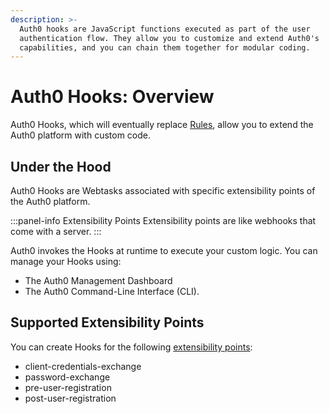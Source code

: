 ```yaml
---
description: >-
  Auth0 hooks are JavaScript functions executed as part of the user
  authentication flow. They allow you to customize and extend Auth0's
  capabilities, and you can chain them together for modular coding.
---
```


# Auth0 Hooks: Overview

Auth0 Hooks, which will eventually replace [Rules](/rules), allow you to extend the Auth0 platform with custom code.

## Under the Hood

Auth0 Hooks are Webtasks associated with specific extensibility points of the Auth0 platform.

:::panel-info Extensibility Points
Extensibility points are like webhooks that come with a server.
:::

Auth0 invokes the Hooks at runtime to execute your custom logic. You can manage your Hooks using:

* The Auth0 Management Dashboard
* The Auth0 Command-Line Interface (CLI).

## Supported Extensibility Points

You can create Hooks for the following [extensibility points](/auth0-hooks/extensibility-points):

- client-credentials-exchange
- password-exchange
- pre-user-registration
- post-user-registration
